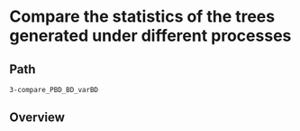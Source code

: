 # Compare the statistics of the trees generated under different processes
## Path 
```
3-compare_PBD_BD_varBD
```

## Overview
